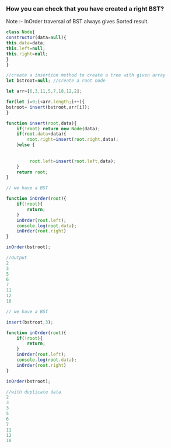 ### How you can check that you have created a  right BST?
Note :- InOrder traversal of BST always gives Sorted result.

```javascript
class Node{
constructor(data=null){
this.data=data;
this.left=null;
this.right=null;
}
}

//create a insertion method to create a tree with given array
let bstroot=null; //create a root node

let arr=[6,3,11,5,7,18,12,2];

for(let i=0;i<arr.length;i++){
bstroot= insert(bstroot,arr[i]);
}

function insert(root,data){
    if(!root) return new Node(data);
    if(root.data<data){
        root.right=insert(root.right,data);
    }else {
       
       
         root.left=insert(root.left,data);
    }
    return root;
}

// we have a BST 

```

```javascript
function inOrder(root){
    if(!root){
        return;
    }
    inOrder(root.left);
    console.log(root.data);
    inOrder(root.right)
}

inOrder(bstroot);
```

```javascript
//Output
2
3
5
6
7
11
12
18
```

```javascript
// we have a BST 

insert(bstroot,3);

function inOrder(root){
    if(!root){
        return;
    }
    inOrder(root.left);
    console.log(root.data);
    inOrder(root.right)
}

inOrder(bstroot);
```

```javascript
//with duplicate data
2
3
3
5
6
7
11
12
18

```








